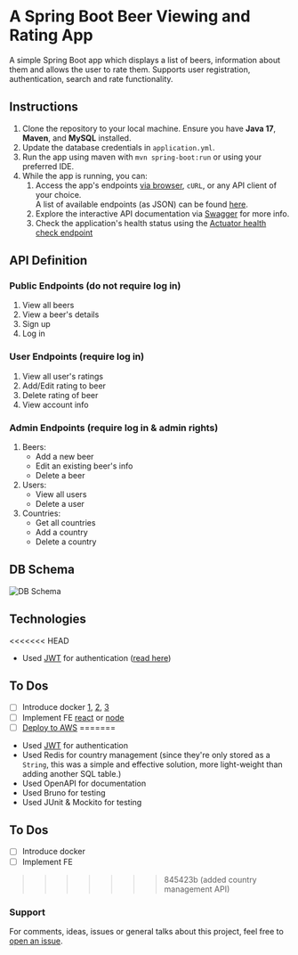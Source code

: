 # A Spring Boot Beer Viewing and Rating App

A simple Spring Boot app which displays a list of beers, information about them and allows the user to rate them. Supports user registration, authentication, search and rate functionality.

## Instructions

1. Clone the repository to your local machine. Ensure you have **Java 17**, **Maven**, and **MySQL** installed.
2. Update the database credentials in `application.yml`.
3. Run the app using maven with `mvn spring-boot:run` or using your preferred IDE.
4. While the app is running, you can:
    1. Access the app's endpoints [via browser](http://localhost:8080), `cURL`, or any API client of your choice. </br>A list of available endpoints (as JSON) can be found [here](https://github.com/ZapDos7/beer-app/blob/main/src/main/resources/postman.json).
    2. Explore the interactive API documentation via [Swagger](http://localhost:8080/swagger-ui.html) for more info.
    3. Check the application's health status using the [Actuator health check endpoint](http://localhost:8080/actuator/health)

## API Definition

### Public Endpoints (do not require log in)
1. View all beers
2. View a beer's details
3. Sign up 
4. Log in

### User Endpoints (require log in)
1. View all user's ratings
2. Add/Edit rating to beer
3. Delete rating of beer
4. View account info

### Admin Endpoints (require log in & admin rights)
1. Beers:
   * Add a new beer
   * Edit an existing beer's info
   * Delete a beer
2. Users:
   * View all users
   * Delete a user
3. Countries:
   * Get all countries
   * Add a country
   * Delete a country

## DB Schema

![DB Schema](https://github.com/ZapDos7/beer-app/blob/feature/reboot/src/main/resources/schema.png "DB Schema")

## Technologies

<<<<<<< HEAD
* Used [JWT](https://jwt.io/) for authentication ([read here](https://www.unlogged.io/post/integrating-jwt-with-spring-security-6-in-spring-boot-3))

## To Dos
- [ ] Introduce docker [1](https://spring.io/guides/gs/spring-boot-docker), [2](https://www.baeldung.com/dockerizing-spring-boot-application), [3](https://docs.docker.com/guides/docker-overview/)
- [ ] Implement FE [react](https://www.freecodecamp.org/news/full-stack-development-with-mongodb-java-and-react/) or [node](https://www.freecodecamp.org/news/learn-full-stack-development-html-css-javascript-node-js-mongodb/)
- [ ] [Deploy to AWS](https://www.freecodecamp.org/news/how-to-deploy-your-freecodecamp-project-on-aws/)
=======
* Used [JWT](https://jwt.io/) for authentication
* Used Redis for country management (since they're only stored as a `String`, this was a simple and effective solution, more light-weight than adding another SQL table.)
* Used OpenAPI for documentation
* Used Bruno for testing
* Used JUnit & Mockito for testing

## To Dos
- [ ] Introduce docker
- [ ] Implement FE
>>>>>>> 845423b (added country management API)

### Support
For comments, ideas, issues or general talks about this project, feel free to [open an issue](https://github.com/ZapDos7/beer-app/issues/new/choose). 
